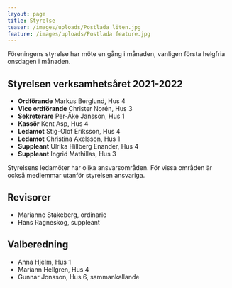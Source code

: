 ```yaml
---
layout: page
title: Styrelse
teaser: /images/uploads/Postlada liten.jpg
feature: /images/uploads/Postlada feature.jpg
---
```

Föreningens styrelse har möte en gång i månaden, vanligen första helgfria onsdagen i månaden. 

## Styrelsen verksamhetsåret 2021-2022

* **Ordförande** Markus Berglund, Hus 4
* **Vice ordförande** Christer Norén, Hus 3	
* **Sekreterare** Per-Åke Jansson, Hus 1
* **Kassör** Kent Asp, Hus 4
* **Ledamot** Stig-Olof Eriksson, Hus 4
* **Ledamot** Christina Axelsson, Hus 1
* **Suppleant** Ulrika Hillberg Enander, Hus 4
* **Suppleant** Ingrid Mathillas, Hus 3

Styrelsens ledamöter har olika ansvarsområden.
För vissa områden är också medlemmar utanför styrelsen ansvariga.

## Revisorer

* Marianne Stakeberg, ordinarie
* Hans Ragneskog, suppleant

## Valberedning

* Anna Hjelm, Hus 1
* Mariann Hellgren, Hus 4
* Gunnar Jonsson, Hus 6, sammankallande